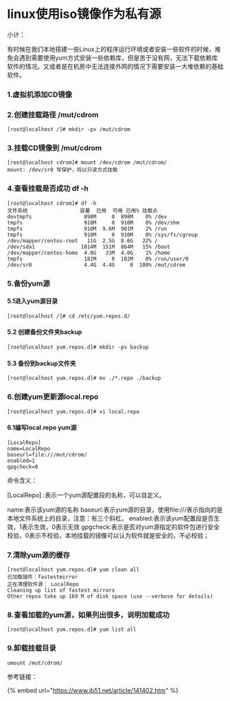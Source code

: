 # linux使用iso镜像作为私有源

小计：

有时候在我们本地搭建一些Linux上的程序运行环境或者安装一些软件的时候，难免会遇到需要使用yum方式安装一些依赖库，但是苦于没有网，无法下载依赖库软件的情况。又或者是在机房中无法连接外网的情况下需要安装一大堆依赖的基础软件。

### 1.虚拟机添加CD镜像

### 2.创建挂载路径 /mut/cdrom

```
[root@localhost /]# mkdir -pv /mut/cdrom
```

### 3.挂载CD镜像到 /mut/cdrom

```
[root@localhost cdrom]# mount /dev/cdrom /mut/cdrom/
mount: /dev/sr0 写保护，将以只读方式挂载
```

### 4.查看挂载是否成功 df -h

```
[root@localhost cdrom]# df -h
文件系统                 容量  已用  可用 已用% 挂载点
devtmpfs                 898M     0  898M    0% /dev
tmpfs                    910M     0  910M    0% /dev/shm
tmpfs                    910M  9.6M  901M    2% /run
tmpfs                    910M     0  910M    0% /sys/fs/cgroup
/dev/mapper/centos-root   11G  2.5G  8.6G   22% /
/dev/sda1               1014M  151M  864M   15% /boot
/dev/mapper/centos-home  4.0G   33M  4.0G    1% /home
tmpfs                    182M     0  182M    0% /run/user/0
/dev/sr0                 4.4G  4.4G     0  100% /mut/cdrom
```

### 5.备份yum源

#### 5.1进入yum源目录

```
[root@localhost /]# cd /etc/yum.repos.d/
```

#### 5.2 创建备份文件夹backup

```
[root@localhost yum.repos.d]# mkdir -pv backup
```

#### 5.3 备份到backup文件夹

```
[root@localhost yum.repos.d]# mv ./*.repo ./backup
```

### 6.创建yum更新源local.repo

```
[root@localhost yum.repos.d]# vi local.repo
```

#### 6.1编写local.repo yum源

```
[LocalRepo]
name=LocalRepo
baseurl=file:///mut/cdrom/
enabled=1
gpgcheck=0
```

命令含义：

\[LocalRepo] :表示一个yum源配置段的名称，可以自定义。

name:表示该yum源的名称 baseurl:表示yum源的目录，使用file:///表示指向的是本地文件系统上的目录，注意：有三个斜杠。 enabled:表示该yum配置段是否生效，1表示生效，0表示无效 gpgcheck:表示是否对yum源指定的软件包进行安全校验，0表示不校验，本地挂载的镜像可以认为软件就是安全的，不必校验；

### 7.清除yum源的缓存

```
[root@localhost yum.repos.d]# yum clean all
已加载插件：fastestmirror
正在清理软件源： LocalRepo
Cleaning up list of fastest mirrors
Other repos take up 169 M of disk space (use --verbose for details)

```

### 8.查看加载的yum源，如果列出很多，说明加载成功

```
[root@localhost yum.repos.d]# yum list all
```

### 9.卸载挂载目录

```
umount /mut/cdrom/
```













参考链接：

{% embed url="https://www.jb51.net/article/141402.htm" %}
